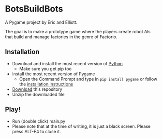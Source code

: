 # BotsBuildBots
A Pygame project by Eric and Elliott.

The goal is to make a prototype game where the players create robot AIs that build and manage factories in the genre of Factorio.

## Installation
 - Download and install the most recent version of [Python](https://www.python.org/downloads/)
    - Make sure you get pip too
 - Install the most recent version of Pygame
    - Open the Command Prompt and type in `pip install pygame` or follow the [installation instructions](https://www.pygame.org/wiki/GettingStarted)
 - [Download](https://github.com/ericl16384/BotsBuildBots/archive/main.zip) this repository
 - Unzip the downloaded file

## Play!
 - Run (double click) main.py
 - Please note that at the time of writing, it is just a black screen. Please press ALT-F4 to close it.
